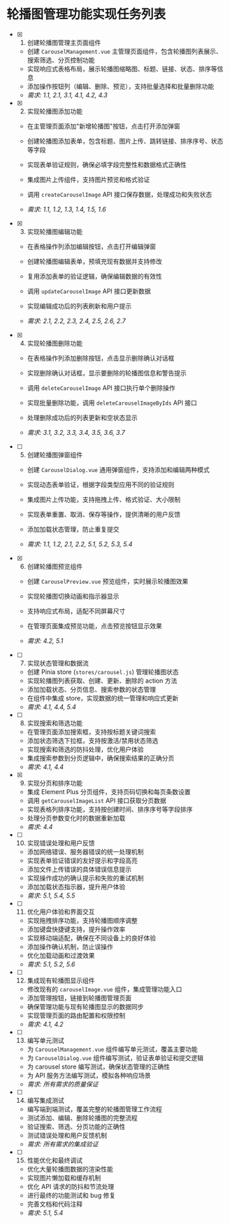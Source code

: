 # 轮播图管理功能实现任务列表

- [x] 1. 创建轮播图管理主页面组件





  - 创建 `CarouselManagement.vue` 主管理页面组件，包含轮播图列表展示、搜索筛选、分页控制功能
  - 实现响应式表格布局，展示轮播图缩略图、标题、链接、状态、排序等信息
  - 添加操作按钮列（编辑、删除、预览），支持批量选择和批量删除功能
  - _需求: 1.1, 2.1, 3.1, 4.1, 4.2, 4.3_




- [x] 2. 实现轮播图添加功能





  - 在主管理页面添加"新增轮播图"按钮，点击打开添加弹窗
  - 创建轮播图添加表单，包含标题、图片上传、跳转链接、排序序号、状态等字段
  - 实现表单验证规则，确保必填字段完整性和数据格式正确性
  - 集成图片上传组件，支持图片预览和格式验证
  - 调用 `createCarouselImage` API 接口保存数据，处理成功和失败状态

  - _需求: 1.1, 1.2, 1.3, 1.4, 1.5, 1.6_



- [x] 3. 实现轮播图编辑功能


  - 在表格操作列添加编辑按钮，点击打开编辑弹窗
  - 创建轮播图编辑表单，预填充现有数据并支持修改
  - 复用添加表单的验证逻辑，确保编辑数据的有效性
  - 调用 `updateCarouselImage` API 接口更新数据


  - 实现编辑成功后的列表刷新和用户提示
  - _需求: 2.1, 2.2, 2.3, 2.4, 2.5, 2.6, 2.7_




- [x] 4. 实现轮播图删除功能



  - 在表格操作列添加删除按钮，点击显示删除确认对话框
  - 实现删除确认对话框，显示要删除的轮播图信息和警告提示
  - 调用 `deleteCarouselImage` API 接口执行单个删除操作


  - 实现批量删除功能，调用 `deleteCarouselImageByIds` API 接口


  - 处理删除成功后的列表更新和空状态显示
  - _需求: 3.1, 3.2, 3.3, 3.4, 3.5, 3.6, 3.7_


- [ ] 5. 创建轮播图弹窗组件
  - 创建 `CarouselDialog.vue` 通用弹窗组件，支持添加和编辑两种模式
  - 实现动态表单验证，根据字段类型应用不同的验证规则

  - 集成图片上传功能，支持拖拽上传、格式验证、大小限制
  - 实现表单重置、取消、保存等操作，提供清晰的用户反馈
  - 添加加载状态管理，防止重复提交
  - _需求: 1.1, 1.2, 2.1, 2.2, 5.1, 5.2, 5.3, 5.4_

- [x] 6. 创建轮播图预览组件


  - 创建 `CarouselPreview.vue` 预览组件，实时展示轮播图效果

  - 实现轮播图切换动画和指示器显示
  - 支持响应式布局，适配不同屏幕尺寸
  - 在管理页面集成预览功能，点击预览按钮显示效果
  - _需求: 4.2, 5.1_



- [ ] 7. 实现状态管理和数据流
  - 创建 Pinia store (`stores/carousel.js`) 管理轮播图状态
  - 实现轮播图列表获取、创建、更新、删除的 action 方法
  - 添加加载状态、分页信息、搜索参数的状态管理
  - 在组件中集成 store，实现数据的统一管理和响应式更新
  - _需求: 4.1, 4.4, 5.4_

- [ ] 8. 实现搜索和筛选功能
  - 在管理页面添加搜索框，支持按标题关键词搜索
  - 添加状态筛选下拉框，支持按激活/禁用状态筛选
  - 实现搜索和筛选的防抖处理，优化用户体验
  - 集成搜索参数到分页逻辑中，确保搜索结果的正确分页
  - _需求: 4.1, 4.4_

- [x] 9. 实现分页和排序功能


  - 集成 Element Plus 分页组件，支持页码切换和每页条数设置
  - 调用 `getCarouselImageList` API 接口获取分页数据
  - 实现表格列排序功能，支持按创建时间、排序序号等字段排序
  - 处理分页参数变化时的数据重新加载
  - _需求: 4.4_

- [ ] 10. 实现错误处理和用户反馈
  - 添加网络错误、服务器错误的统一处理机制
  - 实现表单验证错误的友好提示和字段高亮
  - 添加文件上传错误的具体错误信息提示
  - 实现操作成功的确认提示和失败的重试机制
  - 添加加载状态指示器，提升用户体验
  - _需求: 5.1, 5.4, 5.5_


- [ ] 11. 优化用户体验和界面交互
  - 实现拖拽排序功能，支持轮播图顺序调整
  - 添加键盘快捷键支持，提升操作效率
  - 实现移动端适配，确保在不同设备上的良好体验
  - 添加操作确认机制，防止误操作
  - 优化加载动画和过渡效果
  - _需求: 5.1, 5.2, 5.6_

- [ ] 12. 集成现有轮播图显示组件
  - 修改现有的 `carouselImage.vue` 组件，集成管理功能入口
  - 添加管理按钮，链接到轮播图管理页面
  - 确保管理功能与现有轮播图显示的数据同步
  - 实现管理页面的路由配置和权限控制
  - _需求: 4.1, 4.2_

- [ ] 13. 编写单元测试
  - 为 `CarouselManagement.vue` 组件编写单元测试，覆盖主要功能
  - 为 `CarouselDialog.vue` 组件编写测试，验证表单验证和提交逻辑
  - 为 carousel store 编写测试，确保状态管理的正确性
  - 为 API 服务方法编写测试，模拟各种响应场景
  - _需求: 所有需求的质量保证_

- [ ] 14. 编写集成测试
  - 编写端到端测试，覆盖完整的轮播图管理工作流程
  - 测试添加、编辑、删除轮播图的完整流程
  - 验证搜索、筛选、分页功能的正确性
  - 测试错误处理和用户反馈机制
  - _需求: 所有需求的集成验证_

- [ ] 15. 性能优化和最终调试
  - 优化大量轮播图数据的渲染性能
  - 实现图片懒加载和缓存机制
  - 优化 API 请求的防抖和节流处理
  - 进行最终的功能测试和 bug 修复
  - 完善文档和代码注释
  - _需求: 5.1, 5.4_